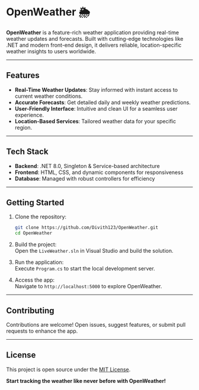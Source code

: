 # OpenWeather 🌦️  

**OpenWeather** is a feature-rich weather application providing real-time weather updates and forecasts. Built with cutting-edge technologies like .NET and modern front-end design, it delivers reliable, location-specific weather insights to users worldwide.  

---

## Features  

- **Real-Time Weather Updates**: Stay informed with instant access to current weather conditions.  
- **Accurate Forecasts**: Get detailed daily and weekly weather predictions.  
- **User-Friendly Interface**: Intuitive and clean UI for a seamless user experience.  
- **Location-Based Services**: Tailored weather data for your specific region.  

---

## Tech Stack  

- **Backend**: .NET 8.0, Singleton & Service-based architecture  
- **Frontend**: HTML, CSS, and dynamic components for responsiveness  
- **Database**: Managed with robust controllers for efficiency  

---

## Getting Started  

1. Clone the repository:  
   ```bash  
   git clone https://github.com/Divith123/OpenWeather.git  
   cd OpenWeather  
   ```  

2. Build the project:  
   Open the `LiveWeather.sln` in Visual Studio and build the solution.  

3. Run the application:  
   Execute `Program.cs` to start the local development server.  

4. Access the app:  
   Navigate to `http://localhost:5000` to explore OpenWeather.  

---

## Contributing  

Contributions are welcome! Open issues, suggest features, or submit pull requests to enhance the app.  

---

## License  

This project is open source under the [MIT License](LICENSE).  

**Start tracking the weather like never before with OpenWeather!**  
